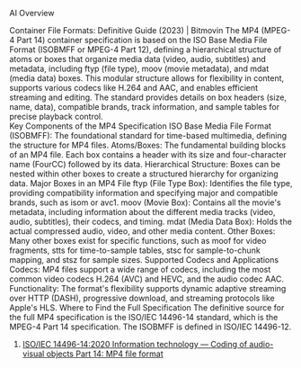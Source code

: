 AI Overview

Container File Formats: Definitive Guide (2023) | Bitmovin
The MP4 (MPEG-4 Part 14) container specification is based on the ISO Base Media File Format (ISOBMFF or MPEG-4 Part 12), defining a hierarchical structure of atoms or boxes that organize media data (video, audio, subtitles) and metadata, including ftyp (file type), moov (movie metadata), and mdat (media data) boxes. This modular structure allows for flexibility in content, supports various codecs like H.264 and AAC, and enables efficient streaming and editing. The standard provides details on box headers (size, name, data), compatible brands, track information, and sample tables for precise playback control.  
Key Components of the MP4 Specification
ISO Base Media File Format (ISOBMFF): The foundational standard for time-based multimedia, defining the structure for MP4 files. 
Atoms/Boxes: The fundamental building blocks of an MP4 file. Each box contains a header with its size and four-character name (FourCC) followed by its data. 
Hierarchical Structure: Boxes can be nested within other boxes to create a structured hierarchy for organizing data. 
Major Boxes in an MP4 File
ftyp (File Type Box): Identifies the file type, providing compatibility information and specifying major and compatible brands, such as isom or avc1. 
moov (Movie Box): Contains all the movie's metadata, including information about the different media tracks (video, audio, subtitles), their codecs, and timing. 
mdat (Media Data Box): Holds the actual compressed audio, video, and other media content. 
Other Boxes: Many other boxes exist for specific functions, such as moof for video fragments, stts for time-to-sample tables, stsc for sample-to-chunk mapping, and stsz for sample sizes. 
Supported Codecs and Applications
Codecs: MP4 files support a wide range of codecs, including the most common video codecs H.264 (AVC) and HEVC, and the audio codec AAC. 
Functionality: The format's flexibility supports dynamic adaptive streaming over HTTP (DASH), progressive download, and streaming protocols like Apple's HLS. 
Where to Find the Full Specification 
The definitive source for the full MP4 specification is the ISO/IEC 14496-14 standard, which is the MPEG-4 Part 14 specification. The ISOBMFF is defined in ISO/IEC 14496-12.

1. [ISO/IEC 14496-14:2020 Information technology — Coding of audio-visual objects Part 14: MP4 file format](https://www.iso.org/standard/79110.html)